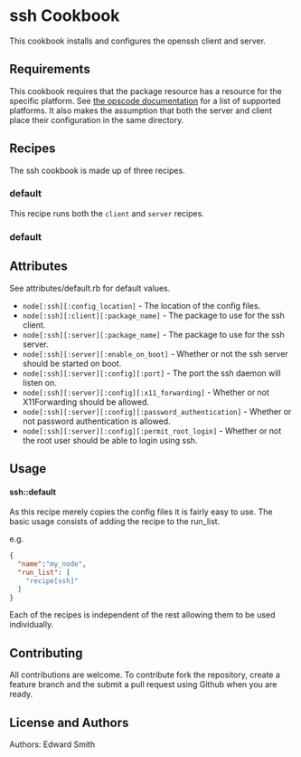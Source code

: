 ssh Cookbook
============
This cookbook installs and configures the openssh client and server.

Requirements
------------
This cookbook requires that the package resource has a resource for the specific platform.  See [the opscode documentation](http://docs.opscode.com/resource_package.html) for a list of supported platforms.  It also makes the assumption that both the server and client place their configuration in the same directory.

Recipes
-------
The ssh cookbook is made up of three recipes.

### default
This recipe runs both the `client` and `server` recipes.

### default


Attributes
----------
See attributes/default.rb for default values.

* `node[:ssh][:config_location]` - The location of the config files.
* `node[:ssh][:client][:package_name]` - The package to use for the ssh client.
* `node[:ssh][:server][:package_name]` - The package to use for the ssh server.
* `node[:ssh][:server][:enable_on_boot]` - Whether or not the ssh server should be started on boot.
* `node[:ssh][:server][:config][:port]` - The port the ssh daemon will listen on.
* `node[:ssh][:server][:config][:x11_forwarding]` - Whether or not X11Forwarding should be allowed.
* `node[:ssh][:server][:config][:password_authentication]` - Whether or not password authentication is allowed.
* `node[:ssh][:server][:config][:permit_root_login]` - Whether or not the root user should be able to login using ssh.

Usage
-----
#### ssh::default
As this recipe merely copies the config files it is fairly easy to use.  The basic usage consists of adding the recipe to the run_list.

e.g.

```json
{
  "name":"my_node",
  "run_list": [
    "recipe[ssh]"
  ]
}
```

Each of the recipes is independent of the rest allowing them to be used individually.

Contributing
------------
All contributions are welcome.  To contribute fork the repository, create a feature branch and the submit a pull request using Github when you are ready.

License and Authors
-------------------
Authors: Edward Smith
